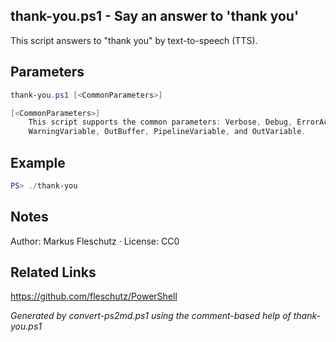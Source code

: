## thank-you.ps1 - Say an answer to 'thank you'

This script answers to "thank you" by text-to-speech (TTS).

## Parameters
```powershell
thank-you.ps1 [<CommonParameters>]

[<CommonParameters>]
    This script supports the common parameters: Verbose, Debug, ErrorAction, ErrorVariable, WarningAction, 
    WarningVariable, OutBuffer, PipelineVariable, and OutVariable.
```

## Example
```powershell
PS> ./thank-you

```

## Notes
Author: Markus Fleschutz · License: CC0

## Related Links
https://github.com/fleschutz/PowerShell

*Generated by convert-ps2md.ps1 using the comment-based help of thank-you.ps1*
